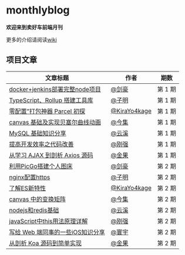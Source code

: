 # monthlyblog
**欢迎来到卖好车前端月刊**

更多的介绍请阅读[wiki](https://github.com/maihaoche/monthlyblog/wiki)

## 项目文章
| 文章标题 | 作者 | 期数 |
| ---- | ---- | ---- |
| [docker+jenkins部署完整node项目](https://github.com/maihaoche/monthlyblog/blob/de54edb51781e293a2406f5ec8c6ca117cfa96cd/phase_1/docker+jenkins%E9%83%A8%E7%BD%B2%E5%AE%8C%E6%95%B4node%E9%A1%B9%E7%9B%AE_jinhao_20191227.md) | [@剑豪](https://github.com/jianhao) | 第 1 期 |
| [TypeScript、Rollup 搭建工具库](https://github.com/maihaoche/monthlyblog/blob/de54edb51781e293a2406f5ec8c6ca117cfa96cd/phase_1/TypeScript%E3%80%81Rollup%E6%90%AD%E5%BB%BA%E5%B7%A5%E5%85%B7%E5%BA%93_ziming_20191226.md) | [@子明](https://github.com/simonwong) | 第 1 期 |
| [零配置”打包神器 Parcel 初探](https://github.com/maihaoche/monthlyblog/blob/de54edb51781e293a2406f5ec8c6ca117cfa96cd/phase_1/%E2%80%9C%E9%9B%B6%E9%85%8D%E7%BD%AE%E2%80%9D%E6%89%93%E5%8C%85%E7%A5%9E%E5%99%A8%20Parcel%20%E5%88%9D%E6%8E%A2_KiraYo4kage_20191227.md) | [@KiraYo4kage](https://github.com/KiraYo4kage) | 第 1 期 |
| [canvas 基础及实现贝塞尔曲线动画](https://github.com/maihaoche/monthlyblog/blob/de54edb51781e293a2406f5ec8c6ca117cfa96cd/phase_1/canvas%20%E5%9F%BA%E7%A1%80-%E5%AE%9E%E7%8E%B0%E8%B4%9D%E5%A1%9E%E5%B0%94%E6%9B%B2%E7%BA%BF%E5%8A%A8%E7%94%BB_jinjiting_20191227.md) | [@今集](https://github.com/JINJITING) | 第 1 期 |
| [MySQL 基础知识分享](https://github.com/maihaoche/monthlyblog/blob/de54edb51781e293a2406f5ec8c6ca117cfa96cd/phase_1/MySQL%E5%9F%BA%E7%A1%80%E7%9F%A5%E8%AF%86%E5%88%86%E4%BA%AB_yunxi_20191227.md) | [@云溪](https://github.com/mancaomhc) | 第 1 期 |
| [提高开发效率之代码改善](https://github.com/maihaoche/monthlyblog/blob/master/phase_1/%E6%8F%90%E9%AB%98%E5%BC%80%E5%8F%91%E6%95%88%E7%8E%87%E4%B9%8B%E4%BB%A3%E7%A0%81%E6%94%B9%E5%96%84_gangqiang_20191227.md) | [@刚强](https://github.com/wanggangqiang999) | 第 1 期 |
| [从学习 AJAX 到剖析 Axios 源码](https://github.com/maihaoche/monthlyblog/blob/master/phase_1/%E4%BB%8E%E5%AD%A6%E4%B9%A0AJAX%E5%88%B0%E5%89%96%E6%9E%90Axios%E6%BA%90%E7%A0%81_jinguo_20191225.md) | [@金果](https://github.com/jinguo) | 第 1 期 |
| [利用PicGo搭建个人图床](https://github.com/maihaoche/monthlyblog/blob/master/phase_2/%E5%88%A9%E7%94%A8PicGo%E6%90%AD%E5%BB%BA%E4%B8%AA%E4%BA%BA%E5%9B%BE%E5%BA%8A_jinhao_20200203.md) | [@剑豪](https://github.com/jianhao) | 第 2 期 |
| [nginx配置https](https://github.com/maihaoche/monthlyblog/blob/master/phase_2/nginx%E9%85%8D%E7%BD%AEhttps_ziming_20200203.md) | [@子明](https://github.com/simonwong) | 第 2 期 |
| [了解ES新特性](https://github.com/maihaoche/monthlyblog/blob/master/phase_2/%E4%BA%86%E8%A7%A3ES%E6%96%B0%E7%89%B9%E6%80%A7_KiraYo4kage_20200204.md) | [@KiraYo4kage](https://github.com/KiraYo4kage) | 第 2 期 |
| [canvas 中的变换矩阵](https://github.com/maihaoche/monthlyblog/blob/master/phase_2/canvas%20%E7%9A%84%E5%8F%98%E6%8D%A2%E7%9F%A9%E9%98%B5_jinjiting_20200202.md) | [@今集](https://github.com/JINJITING) | 第 2 期 |
| [nodejs和redis基础](https://github.com/maihaoche/monthlyblog/blob/master/phase_2/nodejs%E5%92%8Credis%E5%9F%BA%E7%A1%80_yunxi_20200206.md) | [@云溪](https://github.com/mancaomhc) | 第 2 期 |
| [javaScript中this用法原理详解](https://github.com/maihaoche/monthlyblog/blob/master/phase_2/javaScript%E4%B8%ADthis%E7%9A%84%E7%94%A8%E6%B3%95%E8%AF%A6%E8%A7%A3_gangqiang_20200206.md) | [@刚强](https://github.com/wanggangqiang999) | 第 2 期 |
| [写给 Web 端同事的一些iOS知识分享](https://github.com/maihaoche/monthlyblog/blob/master/phase_2/%E5%86%99%E7%BB%99%20Web%20%E7%AB%AF%E5%90%8C%E4%BA%8B%E7%9A%84%E4%B8%80%E4%BA%9BiOS%E7%9F%A5%E8%AF%86%E5%88%86%E4%BA%AB_huanyu_20200206.md) | [@寰宇](https://github.com/xtyHY) | 第 2 期 |
| [从剖析 Koa 源码到简单实现](https://github.com/maihaoche/monthlyblog/blob/master/phase_2/%E4%BB%8E%E5%89%96%E6%9E%90%20Koa%20%E6%BA%90%E7%A0%81%E5%88%B0%E7%AE%80%E5%8D%95%E5%AE%9E%E7%8E%B0_jinguo_20200205.md) | [@金果](https://github.com/jinguo) | 第 2 期 |